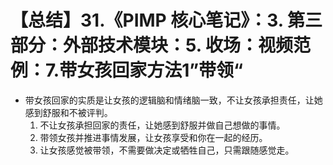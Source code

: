 # 【总结】31.《PIMP 核心笔记》：3. 第三部分：外部技术模块：5. 收场：视频范例：7.带女孩回家方法1”带领“

-   带女孩回家的实质是让女孩的逻辑脑和情绪脑一致，不让女孩承担责任，让她感到舒服和不被评判。
    1.  不让女孩承担回家的责任，让她感到舒服并做自己想做的事情。
    2.  带领女孩并推进事情发展，让女孩享受和你在一起的经历。
    3.  让女孩感觉被带领，不需要做决定或牺牲自己，只需跟随感觉走。